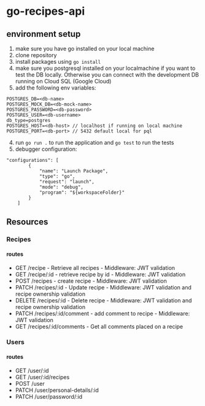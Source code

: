 # go-recipes-api
## environment setup

1. make sure you have go installed on your local machine
2. clone repository
3. install packages using `go install`
4. make sure you postgresql installed on your localmachine if you want to test the DB locally. Otherwise you can connect with the development DB running on Cloud SQL (Google Cloud)
5. add the following env variables:
```
POSTGRES_DB=<db-name>
POSTGRES_MOCK_DB=<db-mock-name>
POSTGRES_PASSWORD=<db-password>
POSTGRES_USER=<db-username>
db_type=postgres
POSTGRES_HOST=<db-host> // localhost if running on local machine
POSTGRES_PORT=<db-port> // 5432 default local for pql
```
4. run `go run .` to run the application and `go test` to run the tests
5. debugger configuration:
``` 
"configurations": [
        {
            "name": "Launch Package",
            "type": "go",
            "request": "launch",
            "mode": "debug",
            "program": "${workspaceFolder}"
        }
    ]
```

## Resources
### Recipes
#### routes
- GET /recipe
          - Retrieve all recipes
          - Middleware: JWT validation
- GET /recipe/:id
        - retrieve recipe by id
        - Middleware: JWT validation
- POST /recipes
       - create recipe
       - Middleware: JWT validation
- PATCH /recipes/:id
        - Update recipe
        - Middleware: JWT validation and recipe ownership validation
- DELETE /recipes/:id
        - Delete recipe
        - Middleware: JWT validation and recipe ownership validation
- PATCH /recipes/:id/comment
        - add comment to recipe
        - Middleware: JWT validation
- GET /recipes/:id/comments
        - Get all comments placed on a recipe

### Users
#### routes
- GET /user/:id
- GET /user/:id/recipes
- POST /user
- PATCH /user/personal-details/:id
- PATCH /user/password/:id
